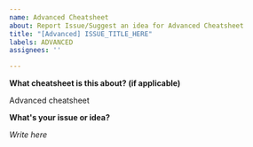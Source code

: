```yaml
---
name: Advanced Cheatsheet
about: Report Issue/Suggest an idea for Advanced Cheatsheet
title: "[Advanced] ISSUE_TITLE_HERE"
labels: ADVANCED
assignees: ''

---
```


**What cheatsheet is this about? (if applicable)**

Advanced cheatsheet

**What's your issue or idea?**

*Write here*
